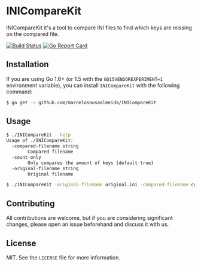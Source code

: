 # INICompareKit

INICompareKit it's a tool to compare INI files to find which keys are missing on the compared file.

[![Build Status](https://travis-ci.org/marcelosousaalmeida/INICompareKit.svg?branch=master)](https://travis-ci.org/marcelosousaalmeida/INICompareKit) [![Go Report Card](https://goreportcard.com/badge/github.com/marcelosousaalmeida/INICompareKit)](https://goreportcard.com/report/github.com/marcelosousaalmeida/INICompareKit)

## Installation

If you are using Go 1.6+ (or 1.5 with the `GO15VENDOREXPERIMENT=1` environment variable), you can install `INICompareKit` with the following command:

```bash
$ go get -u github.com/marcelosousaalmeida/INICompareKit
```

## Usage

```bash
$ ./INICompareKit --help
Usage of ./INICompareKit:
  -compared-filename string
    	Compared filename
  -count-only
    	Only compares the amount of keys (default true)
  -original-filename string
    	Original filename

$ ./INICompareKit -original-filename original.ini -compared-filename compared.ini -count-only false
```
## Contributing

All contributions are welcome, but if you are considering significant changes, please open an issue beforehand and discuss it with us.

## License

MIT. See the `LICENSE` file for more information.
